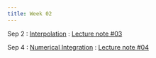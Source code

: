 ```yaml
---
title: Week 02
---
```


Sep 2
: [Interpolation](https://boguoporousmedia.github.io/HWRS504-2025Fall/lecture/)
  : [Lecture note #03](https://boguoporousmedia.github.io/HWRS504-2025Fall/lecture/)

Sep 4
: [Numerical Integration](https://boguoporousmedia.github.io/HWRS504-2025Fall/lecture/)
  : [Lecture note #04](https://boguoporousmedia.github.io/HWRS504-2025Fall/lecture/)
